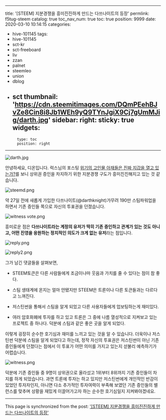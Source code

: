 
---
title: '[STEEM] 지분경쟁을 흥미진진하게 만드는 다쓰나이트의 등장'
permlink: f5tug-steem
catalog: true
toc_nav_num: true
toc: true
position: 9999
date: 2020-03-10 10:14:15
categories:
- hive-101145
tags:
- hive-101145
- sct-kr
- sct-freeboard
- liv
- zzan
- palnet
- steemleo
- union
- dblog
- sct
thumbnail: 'https://cdn.steemitimages.com/DQmPEehBJvZe8Cin8i8Jb1WEh9yQ9TYnJgiX9Cj7gUmMJig/darth.jpg'
sidebar:
    right:
        sticky: true
widgets:
    -
        type: toc
        position: right
---


![darth.jpg](https://cdn.steemitimages.com/DQmPEehBJvZe8Cin8i8Jb1WEh9yQ9TYnJgiX9Cj7gUmMJig/darth.jpg)

안녕하세요, 디온입니다. 럭스님의 포스팅 [위기의 고인물 아재들은 진짜 지갑을 열고 있는가?](https://steempeak.com/hive-196917/@luckystrikes/6oghds)를 보니 상위권 증인을 차지하기 위한 지분경쟁 구도가 흥미진진해지고 있는 것 같습니다.


![steemd.png](https://cdn.steemitimages.com/DQmTnBubsjaWqR7PH8PuWPeodaEBchANPM7JUoBEuXrmxf6/steemd.png)

약 27일 전에 새롭게 가입한 다쓰나이트(@darthknight)가무려 190만 스팀파워업을 하면서 기존 증인들 쪽으로 자신의 투표권을 던졌습니다. 

![witness vote.png](https://cdn.steemitimages.com/DQmQADE9mWUFrqSwwFuow6SaNb5VqdnhGburJEBkbsrSphL/witness%20vote.png)

흥미로운 점은 **다쓰나이트라는 계정의 유저가 딱히 기존 증인하고 관계가 있는 것도 아니고, 어떤 진영을 응원하는 정치적인 의도가 크게 없는 유저**라는 점입니다. 


![reply.png](https://cdn.steemitimages.com/DQmZie7Au1LuQGBDXCr43VnvXJk9zoKd14o3ywmq27vehxr/reply.png)


![reply2.png](https://cdn.steemitimages.com/DQmUv3o3bfvBF9QyiQHf4SFisAcEsdrmcwMYQUw4BrF5oVU/reply2.png)

그가 남긴 댓글들을 살펴보면,

- STEEM토큰은 다른 사람들에게 조금이나마 웃음과 가치를 줄 수 있다는 점이 참 좋다.

- 스팀 생태계에 온지는 얼마 안됐지만 STEEM은 트론이나 다른 토큰들과는 다르다고 느껴진다.

- 저스틴썬을 통해서 스팀을 알게 되었고 다른 사용자들에게 업보팅하는게 재미있다.

- 여러 암호화폐에 투자를 하고 있고 트론은 그 중에 나름 열성적으로 지켜보고 있는 프로젝트 중 하나다. 덕분에 스팀과 같은 좋은 곳을 알게 되었다.

이렇게 굉장히 순수한 호기심과 재미를 느끼고 있는 것을 알 수 있습니다. 더욱이나 저스틴썬 덕분에 스팀을 알게 되었다고 하는데, 정작 자신의 투표권은 저스틴썬이 아닌 기존 증인들에게 던졌다는 점에서 이 투표가 어떤 의미를 가지고 있는지 섣불리 예측하기가 어렵습니다. 


![witness.png](https://cdn.steemitimages.com/DQmasn7UjAphYb3znFypi1FHHHVYacjPHntftTBhvdWj8WA/witness.png)

덕분에 기존 증인들 중 9명이 상위권으로 올라섰고 1위부터 8위까지 기존 증인들이 차지를 하게 되었습니다. 과연 트론에 투자는 하고 있지만 저스틴썬에게 개인적인 반감이 있었던 투자자인지, 아니면 다소 추가적인 투자여력이 부족해 보였던 기존 증인들의 밸런스를 맞추며 상황을 재밌게 이끌어가고자 하는 순수한 호기심일지 지켜봐야겠네요.

- - -

This page is synchronized from the post: ['[STEEM] 지분경쟁을 흥미진진하게 만드는 다쓰나이트의 등장'](https://steemit.com/@donekim/f5tug-steem)

